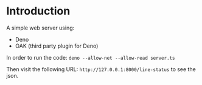 # Introduction

A simple web server using: 
- Deno
- OAK (third party plugin for Deno)

In order to run the code:
`deno --allow-net --allow-read server.ts`

Then visit the following URL: `http://127.0.0.1:8000/line-status` to see the json.